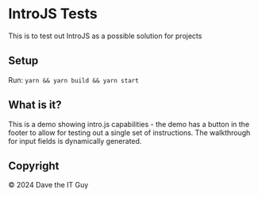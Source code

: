 # IntroJS Tests

This is to test out IntroJS as a possible solution for projects

## Setup

Run: `yarn && yarn build && yarn start`

## What is it?

This is a demo showing intro.js capabilities - the demo has a button in the footer to allow for testing out a single set of instructions. The walkthrough for input fields is dynamically generated.

## Copyright

©️ 2024 Dave the IT Guy
